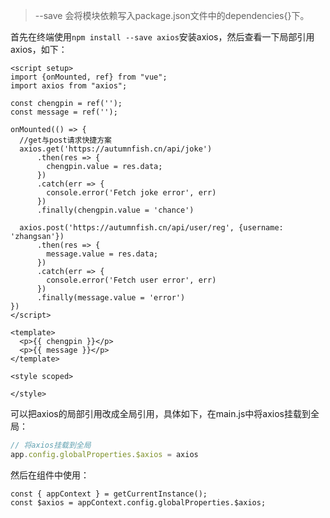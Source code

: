 > --save 会将模块依赖写入package.json文件中的dependencies{}下。

首先在终端使用`npm install --save axios`安装axios，然后查看一下局部引用axios，如下：

```vue
<script setup>
import {onMounted, ref} from "vue";
import axios from "axios";

const chengpin = ref('');
const message = ref('');

onMounted(() => {
  //get与post请求快捷方案
  axios.get('https://autumnfish.cn/api/joke')
      .then(res => {
        chengpin.value = res.data;
      })
      .catch(err => {
        console.error('Fetch joke error', err)
      })
      .finally(chengpin.value = 'chance')

  axios.post('https://autumnfish.cn/api/user/reg', {username: 'zhangsan'})
      .then(res => {
        message.value = res.data;
      })
      .catch(err => {
        console.error('Fetch user error', err)
      })
      .finally(message.value = 'error')
})
</script>

<template>
  <p>{{ chengpin }}</p>
  <p>{{ message }}</p>
</template>

<style scoped>

</style>
```

可以把axios的局部引用改成全局引用，具体如下，在main.js中将axios挂载到全局：

```js
// 将axios挂载到全局
app.config.globalProperties.$axios = axios
```

然后在组件中使用：

```vue
const { appContext } = getCurrentInstance();
const $axios = appContext.config.globalProperties.$axios;
```
